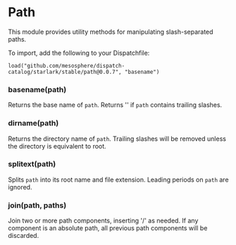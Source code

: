 
# Path

This module provides utility methods for manipulating slash-separated paths.

To import, add the following to your Dispatchfile:

```
load("github.com/mesosphere/dispatch-catalog/starlark/stable/path@0.0.7", "basename")
```


### basename(path)


Returns the base name of `path`. Returns '' if `path` contains trailing slashes.


### dirname(path)


Returns the directory name of `path`. Trailing slashes will be removed unless the directory is equivalent to root.


### splitext(path)


Splits `path` into its root name and file extension. Leading periods on `path` are ignored.


### join(path, paths)

Join two or more path components, inserting '/' as needed.
If any component is an absolute path, all previous path components
will be discarded.


